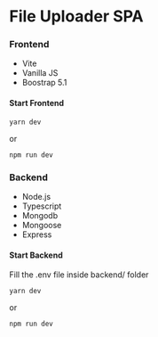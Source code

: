 # File Uploader SPA

### Frontend

- Vite
- Vanilla JS
- Boostrap 5.1

#### Start Frontend

```
yarn dev
```

or

```
npm run dev
```

### Backend

- Node.js
- Typescript
- Mongodb
- Mongoose
- Express

#### Start Backend

Fill the .env file inside backend/ folder

```
yarn dev
```

or

```
npm run dev
```
